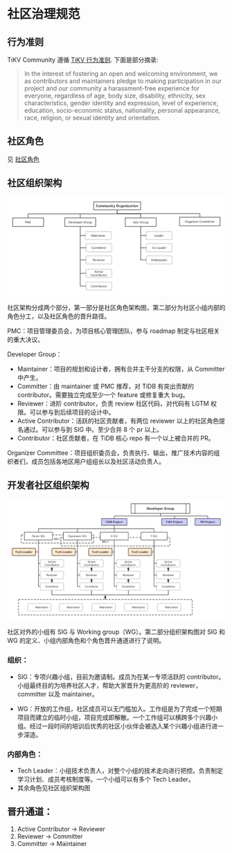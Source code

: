 # 社区治理规范

## 行为准则

TiKV Community 遵循 [TiKV 行为准则](https://github.com/tikv/tikv/blob/master/CODE_OF_CONDUCT.md). 下面是部分摘录:

> In the interest of fostering an open and welcoming environment, we as contributors and maintainers pledge to making participation in our project and our community a harassment-free experience for everyone, regardless of age, body size, disability, ethnicity, sex characteristics, gender identity and expression, level of experience, education, socio-economic status, nationality, personal appearance, race, religion, or sexual identity and orientation.

## 社区角色

见 [社区角色](community-membership-zh_CN.md)

## 社区组织架构

![community organization](media/governace/community_organization.png)

社区架构分成两个部分，第一部分是社区角色架构图，第二部分为社区小组内部的角色分工，以及社区角色的晋升路径。

PMC：项目管理委员会，为项目核心管理团队，参与 roadmap 制定与社区相关的重大决议。

Developer Group：

* Maintainer：项目的规划和设计者，拥有合并主干分支的权限，从 Committer 中产生。
* Committer：由 maintainer 或 PMC 推荐，对 TiDB 有突出贡献的 contributor。需要独立完成至少一个 feature 或修复重大 bug。
* Reviewer：进阶 contributor，负责 review 社区代码，对代码有 LGTM 权限。可以参与到后续项目的设计中。
* Active Contributor：活跃的社区贡献者，有两位 reviewer 以上的社区角色提名通过。可以参与到 SIG 中。至少合并 8 个 pr 以上。
* Contributor：社区贡献者，在 TiDB 核心 repo 有一个以上被合并的 PR。

Organizer Committee：项目组织委员会，负责执行、输出，推广技术内容的组织者们，成员包括各地区用户组组长以及社区活动负责人。

## 开发者社区组织架构

![developer group](media/governace/developer_group.png)

社区对外的小组有 SIG 与 Working group（WG）。第二部分组织架构图对 SIG 和 WG 的定义、小组内部角色和个角色晋升通道进行了说明。

### 组织：

* SIG：专项兴趣小组，目前为邀请制。成员为在某一专项活跃的 contributor。小组最终目的为培养社区人才，帮助大家晋升为更高阶的 reviewer，committer 以及 maintainer。

* WG：开放的工作组，社区成员可以无门槛加入。工作组是为了完成一个短期项目而建立的临时小组，项目完成即解散。一个工作组可以横跨多个兴趣小组。经过一段时间的培训后优秀的社区小伙伴会被选入某个兴趣小组进行进一步深造。


### 内部角色：
* Tech Leader：小组技术负责人，对整个小组的技术走向进行把控。负责制定学习计划、成员考核制度等。一个小组可以有多个 Tech Leader。
* 其余角色见社区组织架构图

## 晋升通道：
1. Active Contributor -> Reviewer
2. Reviewer -> Committer
3. Committer -> Maintainer
